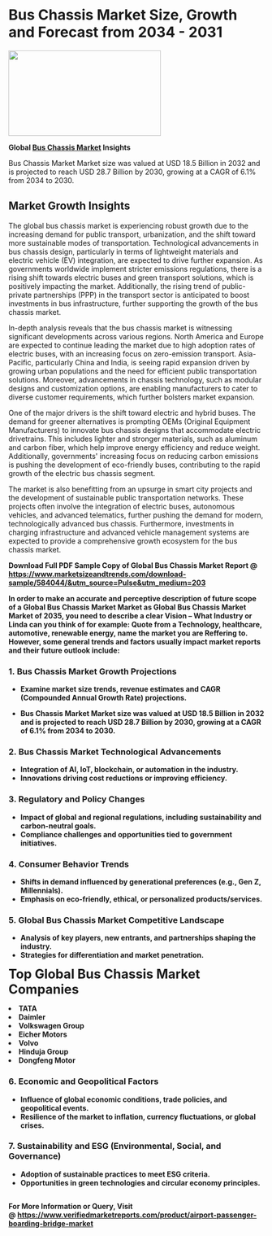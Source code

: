 <H1>Bus Chassis Market Size, Growth and Forecast from 2034 - 2031</H1><img class="aligncenter size-medium wp-image-584254" src="https://thirdeyenews.in/wp-content/uploads/2034/09/Global-Market-Research-300x168.jpeg" alt="" width="300" height="168" /><p><strong>Global&nbsp;<a href="https://www.marketsizeandtrends.com/download-sample/584044/&amp;utm_source=Pulse&amp;utm_medium=203">Bus Chassis Market</a> Insights</strong></p><p>Bus Chassis Market Market size was valued at USD 18.5 Billion in 2032 and is projected to reach USD 28.7 Billion by 2030, growing at a CAGR of 6.1% from 2034 to 2030.</p><p><h2>Market Growth Insights</h2> <p>The global bus chassis market is experiencing robust growth due to the increasing demand for public transport, urbanization, and the shift toward more sustainable modes of transportation. Technological advancements in bus chassis design, particularly in terms of lightweight materials and electric vehicle (EV) integration, are expected to drive further expansion. As governments worldwide implement stricter emissions regulations, there is a rising shift towards electric buses and green transport solutions, which is positively impacting the market. Additionally, the rising trend of public-private partnerships (PPP) in the transport sector is anticipated to boost investments in bus infrastructure, further supporting the growth of the bus chassis market.</p> <p><strong></strong></p> <p>In-depth analysis reveals that the bus chassis market is witnessing significant developments across various regions. North America and Europe are expected to continue leading the market due to high adoption rates of electric buses, with an increasing focus on zero-emission transport. Asia-Pacific, particularly China and India, is seeing rapid expansion driven by growing urban populations and the need for efficient public transportation solutions. Moreover, advancements in chassis technology, such as modular designs and customization options, are enabling manufacturers to cater to diverse customer requirements, which further bolsters market expansion.</p> <p>One of the major drivers is the shift toward electric and hybrid buses. The demand for greener alternatives is prompting OEMs (Original Equipment Manufacturers) to innovate bus chassis designs that accommodate electric drivetrains. This includes lighter and stronger materials, such as aluminum and carbon fiber, which help improve energy efficiency and reduce weight. Additionally, governments' increasing focus on reducing carbon emissions is pushing the development of eco-friendly buses, contributing to the rapid growth of the electric bus chassis segment.</p> <p>The market is also benefitting from an upsurge in smart city projects and the development of sustainable public transportation networks. These projects often involve the integration of electric buses, autonomous vehicles, and advanced telematics, further pushing the demand for modern, technologically advanced bus chassis. Furthermore, investments in charging infrastructure and advanced vehicle management systems are expected to provide a comprehensive growth ecosystem for the bus chassis market.</p> <p><strong></p><p><span class=""><strong>Download Full PDF Sample Copy of Global Bus Chassis Market Report</strong> @ <a href="https://www.marketsizeandtrends.com/download-sample/584044/&amp;utm_source=Pulse&amp;utm_medium=203" target="_blank">https://www.marketsizeandtrends.com/download-sample/584044/&amp;utm_source=Pulse&amp;utm_medium=203</a></span></p><p>In order to make an accurate and perceptive description of future scope of a Global&nbsp;Bus Chassis Market Market as Global&nbsp;Bus Chassis Market Market of 2035, you need to describe a clear Vision &ndash; What Industry or Linda can you think of for example: Quote from a Technology, healthcare, automotive, renewable energy, name the market you are Reffering to. However, some general trends and factors usually impact market reports and their future outlook include:</p><h3>1.&nbsp;<strong>Bus Chassis Market Growth Projections</strong></h3><ul><li>Examine market size trends, revenue estimates and CAGR (Compounded Annual Growth Rate) projections.</li><li><p>Bus Chassis Market Market size was valued at USD 18.5 Billion in 2032 and is projected to reach USD 28.7 Billion by 2030, growing at a CAGR of 6.1% from 2034 to 2030.</p></li></ul><h3>2.&nbsp;<strong>Bus Chassis Market Technological Advancements</strong></h3><ul><li>Integration of AI, IoT, blockchain, or automation in the industry.</li><li>Innovations driving cost reductions or improving efficiency.</li></ul><h3>3.&nbsp;<strong>Regulatory and Policy Changes</strong></h3><ul><li>Impact of global and regional regulations, including sustainability and carbon-neutral goals.</li><li>Compliance challenges and opportunities tied to government initiatives.</li></ul><h3>4.&nbsp;<strong>Consumer Behavior Trends</strong></h3><ul><li>Shifts in demand influenced by generational preferences (e.g., Gen Z, Millennials).</li><li>Emphasis on eco-friendly, ethical, or personalized products/services.</li></ul><h3>5.&nbsp;<strong>Global Bus Chassis Market Competitive Landscape</strong></h3><ul><li>Analysis of key players, new entrants, and partnerships shaping the industry.</li><li>Strategies for differentiation and market penetration.</li></ul><p data-pm-slice="1 1 []"><span style="color: inherit; font-family: inherit; font-size: 25px;">Top Global Bus Chassis Market Companies</span></p><div class="" data-test-id=""><p><li>TATA</li><li> Daimler</li><li> Volkswagen Group</li><li> Eicher Motors</li><li> Volvo</li><li> Hinduja Group</li><li> Dongfeng Motor</li></p></div><h3>6.&nbsp;<strong>Economic and Geopolitical Factors</strong></h3><ul><li>Influence of global economic conditions, trade policies, and geopolitical events.</li><li>Resilience of the market to inflation, currency fluctuations, or global crises.</li></ul><h3>7.&nbsp;<strong>Sustainability and ESG (Environmental, Social, and Governance)</strong></h3><ul><li>Adoption of sustainable practices to meet ESG criteria.</li><li>Opportunities in green technologies and circular economy principles.</li></ul><h2><strong style="font-size: 14px;">For More Information or Query, Visit @&nbsp;</strong><a style="background-color: #ffffff; font-size: 14px;" href="https://www.marketsizeandtrends.com/report/bus-chassis-market/" target="_blank">https://www.verifiedmarketreports.com/product/airport-passenger-boarding-bridge-market</a></h2>
